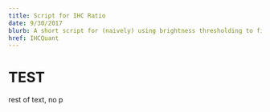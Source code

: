 ```yaml
---
title: Script for IHC Ratio
date: 9/30/2017
blurb: A short script for (naively) using brightness thresholding to find the % surface area of an immunohistochemistry slide that is stained
href: IHCQuant
---
```

# TEST

rest of text, no p
